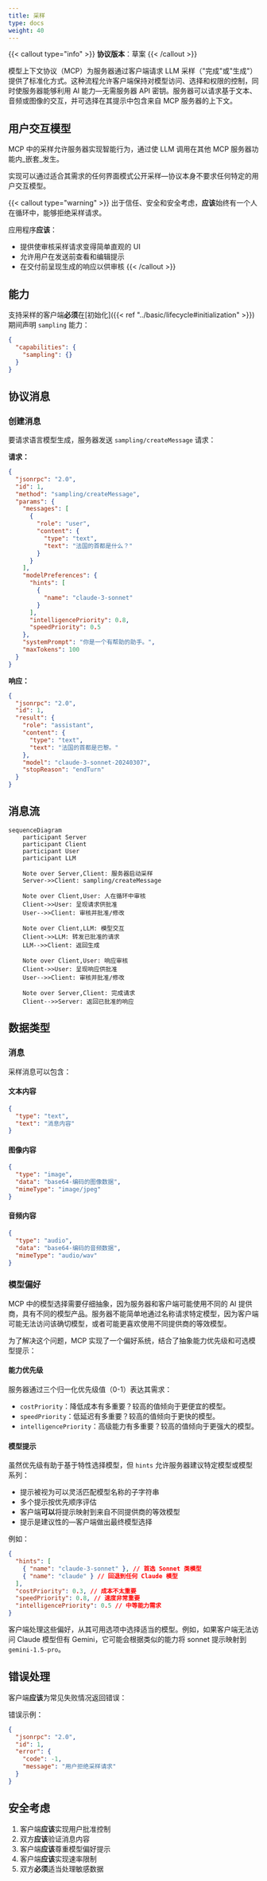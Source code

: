 ```yaml
---
title: 采样
type: docs
weight: 40
---
```


{{< callout type="info" >}} **协议版本**：草案 {{< /callout >}}

模型上下文协议（MCP）为服务器通过客户端请求 LLM 采样（"完成"或"生成"）提供了标准化方式。这种流程允许客户端保持对模型访问、选择和权限的控制，同时使服务器能够利用 AI 能力&mdash;无需服务器 API 密钥。服务器可以请求基于文本、音频或图像的交互，并可选择在其提示中包含来自 MCP 服务器的上下文。

## 用户交互模型

MCP 中的采样允许服务器实现智能行为，通过使 LLM 调用在其他 MCP 服务器功能内_嵌套_发生。

实现可以通过适合其需求的任何界面模式公开采样&mdash;协议本身不要求任何特定的用户交互模型。

{{< callout type="warning" >}} 出于信任、安全和安全考虑，**应该**始终有一个人在循环中，能够拒绝采样请求。

应用程序**应该**：

- 提供使审核采样请求变得简单直观的 UI
- 允许用户在发送前查看和编辑提示
- 在交付前呈现生成的响应以供审核 {{< /callout >}}

## 能力

支持采样的客户端**必须**在[初始化]({{< ref "../basic/lifecycle#initialization" >}})期间声明 `sampling` 能力：

```json
{
  "capabilities": {
    "sampling": {}
  }
}
```

## 协议消息

### 创建消息

要请求语言模型生成，服务器发送 `sampling/createMessage` 请求：

**请求：**

```json
{
  "jsonrpc": "2.0",
  "id": 1,
  "method": "sampling/createMessage",
  "params": {
    "messages": [
      {
        "role": "user",
        "content": {
          "type": "text",
          "text": "法国的首都是什么？"
        }
      }
    ],
    "modelPreferences": {
      "hints": [
        {
          "name": "claude-3-sonnet"
        }
      ],
      "intelligencePriority": 0.8,
      "speedPriority": 0.5
    },
    "systemPrompt": "你是一个有帮助的助手。",
    "maxTokens": 100
  }
}
```

**响应：**

```json
{
  "jsonrpc": "2.0",
  "id": 1,
  "result": {
    "role": "assistant",
    "content": {
      "type": "text",
      "text": "法国的首都是巴黎。"
    },
    "model": "claude-3-sonnet-20240307",
    "stopReason": "endTurn"
  }
}
```

## 消息流

```mermaid
sequenceDiagram
    participant Server
    participant Client
    participant User
    participant LLM

    Note over Server,Client: 服务器启动采样
    Server->>Client: sampling/createMessage

    Note over Client,User: 人在循环中审核
    Client->>User: 呈现请求供批准
    User-->>Client: 审核并批准/修改

    Note over Client,LLM: 模型交互
    Client->>LLM: 转发已批准的请求
    LLM-->>Client: 返回生成

    Note over Client,User: 响应审核
    Client->>User: 呈现响应供批准
    User-->>Client: 审核并批准/修改

    Note over Server,Client: 完成请求
    Client-->>Server: 返回已批准的响应
```

## 数据类型

### 消息

采样消息可以包含：

#### 文本内容

```json
{
  "type": "text",
  "text": "消息内容"
}
```

#### 图像内容

```json
{
  "type": "image",
  "data": "base64-编码的图像数据",
  "mimeType": "image/jpeg"
}
```

#### 音频内容

```json
{
  "type": "audio",
  "data": "base64-编码的音频数据",
  "mimeType": "audio/wav"
}
```

### 模型偏好

MCP 中的模型选择需要仔细抽象，因为服务器和客户端可能使用不同的 AI 提供商，具有不同的模型产品。服务器不能简单地通过名称请求特定模型，因为客户端可能无法访问该确切模型，或者可能更喜欢使用不同提供商的等效模型。

为了解决这个问题，MCP 实现了一个偏好系统，结合了抽象能力优先级和可选模型提示：

#### 能力优先级

服务器通过三个归一化优先级值（0-1）表达其需求：

- `costPriority`：降低成本有多重要？较高的值倾向于更便宜的模型。
- `speedPriority`：低延迟有多重要？较高的值倾向于更快的模型。
- `intelligencePriority`：高级能力有多重要？较高的值倾向于更强大的模型。

#### 模型提示

虽然优先级有助于基于特性选择模型，但 `hints` 允许服务器建议特定模型或模型系列：

- 提示被视为可以灵活匹配模型名称的子字符串
- 多个提示按优先顺序评估
- 客户端**可以**将提示映射到来自不同提供商的等效模型
- 提示是建议性的&mdash;客户端做出最终模型选择

例如：

```json
{
  "hints": [
    { "name": "claude-3-sonnet" }, // 首选 Sonnet 类模型
    { "name": "claude" } // 回退到任何 Claude 模型
  ],
  "costPriority": 0.3, // 成本不太重要
  "speedPriority": 0.8, // 速度非常重要
  "intelligencePriority": 0.5 // 中等能力需求
}
```

客户端处理这些偏好，从其可用选项中选择适当的模型。例如，如果客户端无法访问 Claude 模型但有 Gemini，它可能会根据类似的能力将 sonnet 提示映射到 `gemini-1.5-pro`。

## 错误处理

客户端**应该**为常见失败情况返回错误：

错误示例：

```json
{
  "jsonrpc": "2.0",
  "id": 1,
  "error": {
    "code": -1,
    "message": "用户拒绝采样请求"
  }
}
```

## 安全考虑

1. 客户端**应该**实现用户批准控制
2. 双方**应该**验证消息内容
3. 客户端**应该**尊重模型偏好提示
4. 客户端**应该**实现速率限制
5. 双方**必须**适当处理敏感数据
